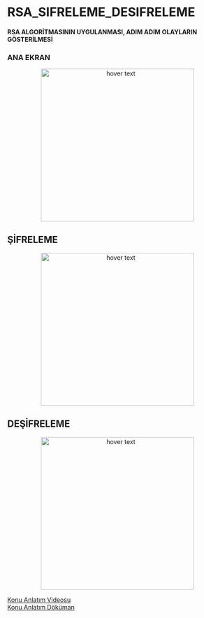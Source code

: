 # RSA_SIFRELEME_DESIFRELEME

#### RSA ALGORİTMASININ UYGULANMASI, ADIM ADIM OLAYLARIN GÖSTERİLMESİ

### ANA EKRAN
<p align="center">
  <img src="" width="350" title="hover text">
</p>




## ŞİFRELEME
<p align="center">
  <img src="" width="350" title="hover text">
</p>

## DEŞİFRELEME
<p align="center">
  <img src="" width="350" title="hover text">
</p>

[Konu Anlatım Videosu](https://www.youtube.com/watch?v=ouMhVqyKScI)<br>
[Konu Anlatım Döküman](https://berkarat.com/rsa-sifreleme-algoritmasi/)
